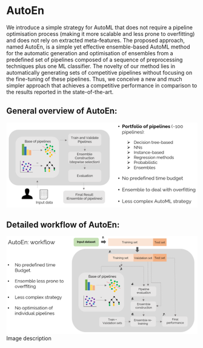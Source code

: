 # AutoEn

We introduce a simple strategy for AutoML that does not require a pipeline optimisation process (making it more scalable and less prone to overfitting) and does not rely on extracted meta-features. The proposed approach, named AutoEn, is a simple yet effective ensemble-based AutoML method for the automatic generation and optimisation of ensembles from a predefined set of pipelines composed of a sequence of preprocessing techniques plus one ML classifier. The novelty of our method lies in automatically generating sets of competitive pipelines without focusing on the fine-tuning of these pipelines. Thus, we conceive a new and much simpler approach that achieves a competitive performance in comparison to the results reported in the state-of-the-art.

## General overview of AutoEn:
![Alt text](https://github.com/jsebanaz90/AutoEn/blob/main/Supplementary%20documents/AutoEn_general_workflow.PNG)

## Detailed workflow of AutoEn:
![Alt text](https://github.com/jsebanaz90/AutoEn/blob/main/Supplementary%20documents/AutoEn_detailed_workflow.PNG)
Image description
